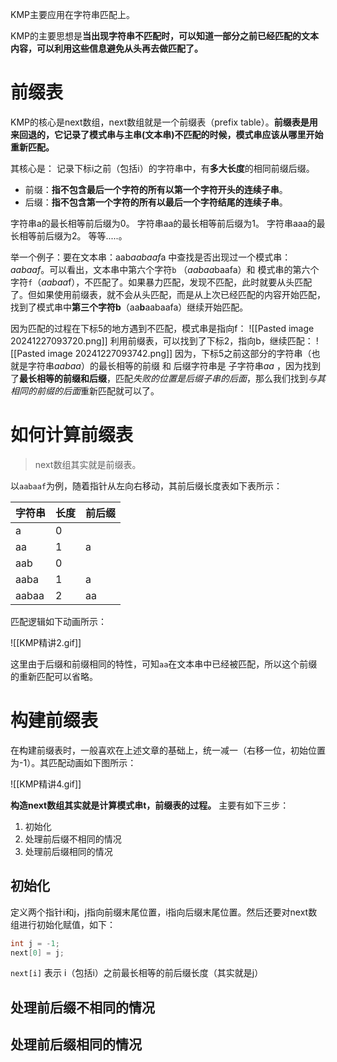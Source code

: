 KMP主要应用在字符串匹配上。

KMP的主要思想是**当出现字符串不匹配时，可以知道一部分之前已经匹配的文本内容，可以利用这些信息避免从头再去做匹配了。**

# 前缀表

KMP的核心是next数组，next数组就是一个前缀表（prefix table）。**前缀表是用来回退的，它记录了模式串与主串(文本串)不匹配的时候，模式串应该从哪里开始重新匹配。**


其核心是：
记录下标i之前（包括i）的字符串中，有**多大长度**的相同前缀后缀。
- 前缀：**指不包含最后一个字符的所有以第一个字符开头的连续子串**。
- 后缀：**指不包含第一个字符的所有以最后一个字符结尾的连续子串**。

字符串a的最长相等前后缀为0。 字符串aa的最长相等前后缀为1。 字符串aaa的最长相等前后缀为2。 等等.....。



举一个例子：要在文本串：aab*aabaaf*a 中查找是否出现过一个模式串：*aabaaf*。可以看出，文本串中第六个字符`b` （*aabaa*baafa）和 模式串的第六个字符`f`（*aabaa*f），不匹配了。如果暴力匹配，发现不匹配，此时就要从头匹配了。但如果使用前缀表，就不会从头匹配，而是从上次已经匹配的内容开始匹配，找到了模式串中**第三个字符b**（aa**b**aabaafa）继续开始匹配。

因为匹配的过程在下标5的地方遇到不匹配，模式串是指向f：
![[Pasted image 20241227093720.png]]
利用前缀表，可以找到了下标2，指向b，继续匹配：
![[Pasted image 20241227093742.png]]
因为，下标5之前这部分的字符串（也就是字符串*aabaa*）的最长相等的前缀 和 后缀字符串是 子字符串*aa* ，因为找到了**最长相等的前缀和后缀**，匹配*失败的位置是后缀子串的后面*，那么我们找到*与其相同的前缀的后面*重新匹配就可以了。

# 如何计算前缀表

> next数组其实就是前缀表。

以`aabaaf`为例，随着指针从左向右移动，其前后缀长度表如下表所示：

| 字符串   | 长度  | 前后缀 |
| ----- | --- | --- |
| a     | 0   |     |
| aa    | 1   | a   |
| aab   | 0   |     |
| aaba  | 1   | a   |
| aabaa | 2   | aa  |
匹配逻辑如下动画所示：

![[KMP精讲2.gif]]

这里由于后缀和前缀相同的特性，可知`aa`在文本串中已经被匹配，所以这个前缀的重新匹配可以省略。

# 构建前缀表

在构建前缀表时，一般喜欢在上述文章的基础上，统一减一（右移一位，初始位置为-1）。其匹配动画如下图所示：

![[KMP精讲4.gif]]

**构造next数组其实就是计算模式串t，前缀表的过程。** 主要有如下三步：

1. 初始化
2. 处理前后缀不相同的情况
3. 处理前后缀相同的情况

## 初始化

定义两个指针i和j，j指向前缀末尾位置，i指向后缀末尾位置。然后还要对next数组进行初始化赋值，如下：

```java
int j = -1;
next[0] = j;
```

`next[i]` 表示 i（包括i）之前最长相等的前后缀长度（其实就是j）

## 处理前后缀不相同的情况

## 处理前后缀相同的情况